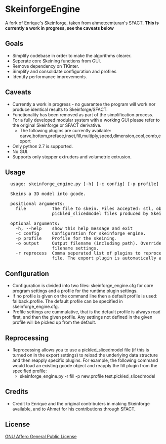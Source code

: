 # SkeinforgeEngine

A fork of Enrique's [Skeinforge](http://skeinforge.com), taken from ahmetcemturan's [SFACT](https://github.com/ahmetcemturan/SFACT).  **This is currently a work in progress, see the caveats below**

## Goals
 * Simplify codebase in order to make the algorithms clearer.
 * Seperate core Skeining functions from GUI.
 * Remove dependency on TKinter.
 * Simplify and consolidate configuration and profiles.
 * Identify performance improvements.

## Caveats
  * Currently a work in progress - no guarantee the program will work nor produce identical results to Skeinforge/SFACT.
  * Functionality has been removed as part of the simplification process.  For a fully developed modular system with a working GUI please refer to the original Skeinforge or SFACT derivative.
    * The following plugins are currently available: carve,bottom,preface,inset,fill,multiply,speed,dimension,cool,comb,export
  * Only python 2.7 is supported.
  * No GUI.
  * Supports only stepper extruders and volumetric extrusion.

## Usage
<pre>
  usage: skeinforge_engine.py [-h] [-c config] [-p profile] [-o output] [-r reprocess] file

  Skeins a 3D model into gcode.

  positional arguments:
    file          The file to skein. Files accepted: stl, obj, gts, and svg or
                  pickled_slicedmodel files produced by Skeinforge.

  optional arguments:
    -h, --help    show this help message and exit
    -c config     Configuration for skeinforge engine.
    -p profile    Profile for the skeining.
    -o output     Output filename (including path). Overrides other export
                  filename settings.
    -r reprocess  Comma seperated list of plugins to reprocess a pickled sliced model
                  file. The export plugin is automatically appended.  
</pre>

## Configuration
  * Configuration is divided into two files: skeinforge_engine.cfg for core program settings and a profile for the runtime plugin settings.
  * If no profile is given on the command line then a default profile is used: fallback.profile.  The default profile can be specified in skeinforge_engine.cfg.
  * Profile settings are cummulative, that is the default profile is always read first, and then the given profile.  Any settings not defined in the given profile will be picked up from the default.


## Reprocessing

  * Reprocessing allows you to use a pickled_slicedmodel file (if this is turned on in the export settings) to reload the underlying data structure and then reapply specific plugins.  For example, the following command would load an existing gcode object and reapply the fill plugin from the specified profile: 
    * skeinforge_engine.py -r fill -p new.profile test.pickled_slicedmodel


## Credits
  * Credit to Enrique and the original contributers in making Skeinforge available, and to Ahmet for his contributions through SFACT.

## License
[GNU Affero General Public License](http://www.gnu.org/licenses/agpl.html)
  